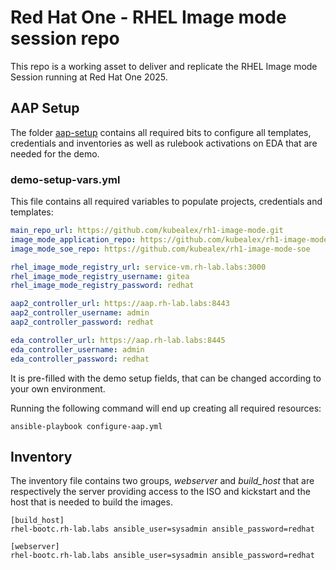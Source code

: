 # Red Hat One - RHEL Image mode session repo

This repo is a working asset to deliver and replicate the RHEL Image mode Session running at Red Hat One 2025.

## AAP Setup

The folder [aap-setup](./aap-setup/) contains all required bits to configure all templates, credentials and inventories as well as rulebook activations on EDA that are needed for the demo.

### demo-setup-vars.yml

This file contains all required variables to populate projects, credentials and templates:

``` yaml
main_repo_url: https://github.com/kubealex/rh1-image-mode.git
image_mode_application_repo: https://github.com/kubealex/rh1-image-mode-container-app.git
image_mode_soe_repo: https://github.com/kubealex/rh1-image-mode-soe

rhel_image_mode_registry_url: service-vm.rh-lab.labs:3000
rhel_image_mode_registry_username: gitea
rhel_image_mode_registry_password: redhat

aap2_controller_url: https://aap.rh-lab.labs:8443
aap2_controller_username: admin
aap2_controller_password: redhat

eda_controller_url: https://aap.rh-lab.labs:8445
eda_controller_username: admin
eda_controller_password: redhat
```

It is pre-filled with the demo setup fields, that can be changed according to your own environment.

Running the following command will end up creating all required resources:

    ansible-playbook configure-aap.yml


## Inventory

The inventory file contains two groups, *webserver* and *build_host* that are respectively the server providing access to the ISO and kickstart and the host that is needed to build the images.

    [build_host]
    rhel-bootc.rh-lab.labs ansible_user=sysadmin ansible_password=redhat

    [webserver]
    rhel-bootc.rh-lab.labs ansible_user=sysadmin ansible_password=redhat

